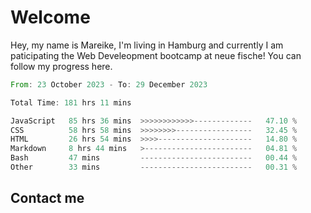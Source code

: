 # Welcome

Hey, my name is Mareike, I'm living in Hamburg and currently I am paticipating the Web Develeopment bootcamp at neue fische!
You can follow my progress here.

<!--START_SECTION:waka-->

```rust
From: 23 October 2023 - To: 29 December 2023

Total Time: 181 hrs 11 mins

JavaScript   85 hrs 36 mins  >>>>>>>>>>>>-------------   47.10 %
CSS          58 hrs 58 mins  >>>>>>>>-----------------   32.45 %
HTML         26 hrs 54 mins  >>>>---------------------   14.80 %
Markdown     8 hrs 44 mins   >------------------------   04.81 %
Bash         47 mins         -------------------------   00.44 %
Other        33 mins         -------------------------   00.31 %
```

<!--END_SECTION:waka-->

## Contact me



